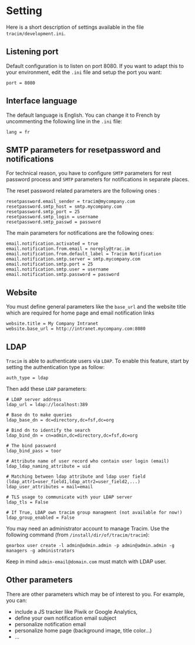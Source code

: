 # Setting #

Here is a short description of settings available in the file `tracim/development.ini`.

## Listening port ##

Default configuration is to listen on port 8080. If you want to adapt this to your environment, edit the `.ini` file and setup the port you want:

    port = 8080

## Interface language ##

The default language is English. You can change it to French by uncommenting the following line in the `.ini` file:

    lang = fr

## SMTP parameters for resetpassword and notifications ##

For technical reason, you have to configure `SMTP` parameters for rest password process and `SMTP` parameters for notifications in separate places.

The reset password related parameters are the following ones :

    resetpassword.email_sender = tracim@mycompany.com
    resetpassword.smtp_host = smtp.mycompany.com
    resetpassword.smtp_port = 25
    resetpassword.smtp_login = username
    resetpassword.smtp_passwd = password

The main parameters for notifications are the following ones:

    email.notification.activated = true
    email.notification.from.email = noreply@trac.im
    email.notification.from.default_label = Tracim Notification
    email.notification.smtp.server = smtp.mycompany.com
    email.notification.smtp.port = 25
    email.notification.smtp.user = username
    email.notification.smtp.password = password

## Website ##

You must define general parameters like the `base_url` and the website title which are required for home page and email notification links

    website.title = My Company Intranet
    website.base_url = http://intranet.mycompany.com:8080

## LDAP ##

`Tracim` is able to authenticate users via `LDAP`. To enable this feature, start by setting the authentication type as follow:

    auth_type = ldap

Then add these `LDAP` parameters:

    # LDAP server address
    ldap_url = ldap://localhost:389

    # Base dn to make queries
    ldap_base_dn = dc=directory,dc=fsf,dc=org

    # Bind dn to identify the search
    ldap_bind_dn = cn=admin,dc=directory,dc=fsf,dc=org

    # The bind password
    ldap_bind_pass = toor

    # Attribute name of user record who contain user login (email)
    ldap_ldap_naming_attribute = uid

    # Matching between ldap attribute and ldap user field (ldap_attr1=user_field1,ldap_attr2=user_field2,...)
    ldap_user_attributes = mail=email

    # TLS usage to communicate with your LDAP server
    ldap_tls = False

    # If True, LDAP own tracim group managment (not available for now!)
    ldap_group_enabled = False

You may need an administrator account to manage Tracim. Use the following command (from ``/install/dir/of/tracim/tracim``):

    gearbox user create -l admin@admin.admin -p admin@admin.admin -g managers -g administrators

Keep in mind `admin-email@domain.com` must match with LDAP user.

## Other parameters  ##

There are other parameters which may be of interest to you. For example, you can:

* include a JS tracker like Piwik or Google Analytics,
* define your own notification email subject
* personalize notification email
* personalize home page (background image, title color...)
* ...
